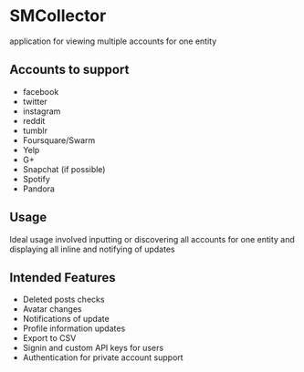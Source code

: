 # SMCollector
application for viewing multiple accounts for one entity

## Accounts to support

* facebook
* twitter
* instagram
* reddit
* tumblr
* Foursquare/Swarm
* Yelp
* G+
* Snapchat (if possible)
* Spotify
* Pandora

## Usage

Ideal usage involved inputting or discovering all accounts for one entity and displaying all inline and notifying of updates

## Intended Features

* Deleted posts checks
* Avatar changes
* Notifications of update
* Profile information updates
* Export to CSV
* Signin and custom API keys for users
* Authentication for private account support


